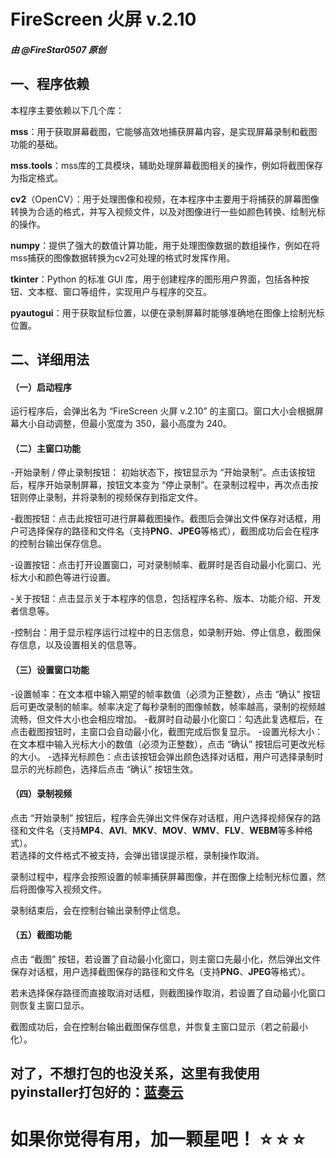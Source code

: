 # FireScreen 火屏 v.2.10

##### 由 @FireStar0507 原创

     

## 一、程序依赖

本程序主要依赖以下几个库：

**mss**：用于获取屏幕截图，它能够高效地捕获屏幕内容，是实现屏幕录制和截图功能的基础。
     
**mss.tools**：mss库的工具模块，辅助处理屏幕截图相关的操作，例如将截图保存为指定格式。
     
**cv2**（OpenCV）：用于处理图像和视频，在本程序中主要用于将捕获的屏幕图像转换为合适的格式，并写入视频文件，以及对图像进行一些如颜色转换、绘制光标的操作。
     
**numpy**：提供了强大的数值计算功能，用于处理图像数据的数组操作，例如在将mss捕获的图像数据转换为cv2可处理的格式时发挥作用。
     
**tkinter**：Python 的标准 GUI 库，用于创建程序的图形用户界面，包括各种按钮、文本框、窗口等组件，实现用户与程序的交互。
     
**pyautogui**：用于获取鼠标位置，以便在录制屏幕时能够准确地在图像上绘制光标位置。
     
     
     
## 二、详细用法
     
#### （一）启动程序
     
运行程序后，会弹出名为 “FireScreen 火屏 v.2.10” 的主窗口。窗口大小会根据屏幕大小自动调整，但最小宽度为 350，最小高度为 240。
     
     
#### （二）主窗口功能
     
 -开始录制 / 停止录制按钮：
初始状态下，按钮显示为 “开始录制”。点击该按钮后，程序开始录制屏幕，按钮文本变为 “停止录制”。在录制过程中，再次点击按钮则停止录制，并将录制的视频保存到指定文件。
     
-截图按钮：点击此按钮可进行屏幕截图操作。截图后会弹出文件保存对话框，用户可选择保存的路径和文件名（支持**PNG**、**JPEG**等格式），截图成功后会在程序的控制台输出保存信息。
     
-设置按钮：点击打开设置窗口，可对录制帧率、截屏时是否自动最小化窗口、光标大小和颜色等进行设置。
     
-关于按钮：点击显示关于本程序的信息，包括程序名称、版本、功能介绍、开发者信息等。
     
-控制台：用于显示程序运行过程中的日志信息，如录制开始、停止信息，截图保存信息，以及设置相关的信息等。
     
     
#### （三）设置窗口功能
     
-设置帧率：在文本框中输入期望的帧率数值（必须为正整数），点击 “确认” 按钮后可更改录制的帧率。帧率决定了每秒录制的图像帧数，帧率越高，录制的视频越流畅，但文件大小也会相应增加。
-截屏时自动最小化窗口：勾选此复选框后，在点击截图按钮时，主窗口会自动最小化，截图完成后恢复显示。
-设置光标大小：在文本框中输入光标大小的数值（必须为正整数），点击 “确认” 按钮后可更改光标的大小。
-选择光标颜色：点击该按钮会弹出颜色选择对话框，用户可选择录制时显示的光标颜色，选择后点击 “确认” 按钮生效。
     
     
#### （四）录制视频
     
点击 “开始录制” 按钮后，程序会先弹出文件保存对话框，用户选择视频保存的路径和文件名（支持**MP4**、**AVI**、**MKV**、**MOV**、**WMV**、**FLV**、**WEBM**等多种格式）。    
若选择的文件格式不被支持，会弹出错误提示框，录制操作取消。
     
录制过程中，程序会按照设置的帧率捕获屏幕图像，并在图像上绘制光标位置，然后将图像写入视频文件。
     
录制结束后，会在控制台输出录制停止信息。
     
     
#### （五）截图功能
     
点击 “截图” 按钮，若设置了自动最小化窗口，则主窗口先最小化，然后弹出文件保存对话框，用户选择截图保存的路径和文件名（支持**PNG**、**JPEG**等格式）。
     
若未选择保存路径而直接取消对话框，则截图操作取消，若设置了自动最小化窗口则恢复主窗口显示。
     
截图成功后，会在控制台输出截图保存信息，并恢复主窗口显示（若之前最小化）。


## 对了，不想打包的也没关系，这里有我使用pyinstaller打包好的：[蓝奏云](https://www.ilanzou.com/s/W2byojQ1)
	
# 如果你觉得有用，加一颗星吧！ :star: :star: :star:
